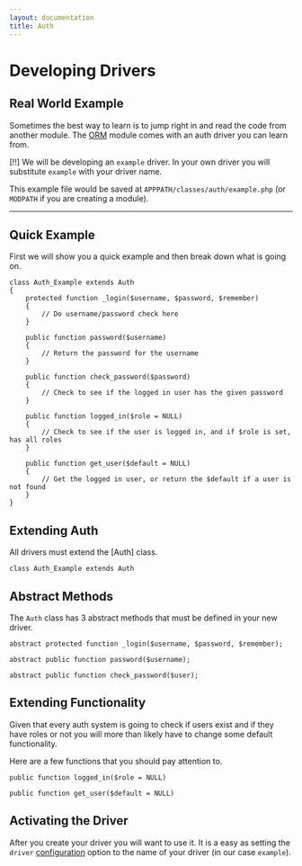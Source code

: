 ```yaml
---
layout: documentation
title: Auth
---
```

# Developing Drivers

## Real World Example

Sometimes the best way to learn is to jump right in and read the code from another module. The [ORM](https://github.com/kohana/orm/blob/3.2/develop/classes/kohana/auth/orm.php) module comes with an auth driver you can learn from.

[!!] We will be developing an `example` driver. In your own driver you will substitute `example` with your driver name.

This example file would be saved at `APPPATH/classes/auth/example.php` (or `MODPATH` if you are creating a module).

---

## Quick Example

First we will show you a quick example and then break down what is going on.

~~~
class Auth_Example extends Auth
{
	protected function _login($username, $password, $remember)
	{
		// Do username/password check here
	}

	public function password($username)
	{
		// Return the password for the username
	}

	public function check_password($password)
	{
		// Check to see if the logged in user has the given password
	}

	public function logged_in($role = NULL)
	{
		// Check to see if the user is logged in, and if $role is set, has all roles
	}

	public function get_user($default = NULL)
	{
		// Get the logged in user, or return the $default if a user is not found
	}
}
~~~

## Extending Auth

All drivers must extend the [Auth] class.

	class Auth_Example extends Auth

## Abstract Methods

The `Auth` class has 3 abstract methods that must be defined in your new driver.

~~~
abstract protected function _login($username, $password, $remember);

abstract public function password($username);

abstract public function check_password($user);
~~~

## Extending Functionality

Given that every auth system is going to check if users exist and if they have roles or not you will more than likely have to change some default functionality.

Here are a few functions that you should pay attention to.

~~~
public function logged_in($role = NULL)

public function get_user($default = NULL)
~~~

## Activating the Driver

After you create your driver you will want to use it. It is a easy as setting the `driver` [configuration](/documentation/auth/config) option to the name of your driver (in our case `example`).
